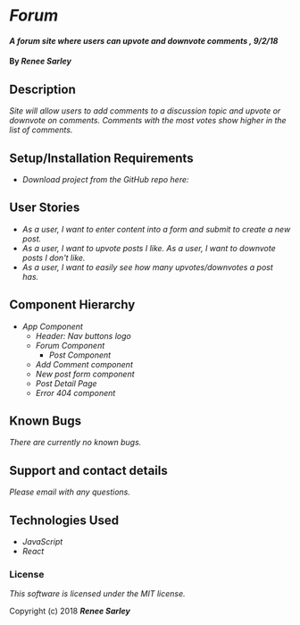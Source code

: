 # _Forum_

#### _A forum site where users can upvote and downvote comments , 9/2/18_

#### By _**Renee Sarley**_

## Description

_Site will allow users to add comments to a discussion topic and upvote or downvote on comments. Comments with the most votes show higher in the list of comments._

## Setup/Installation Requirements

* _Download project from the GitHub repo here:_

## User Stories

* _As a user, I want to enter content into a form and submit to create a new post._
* _As a user, I want to upvote posts I like.
As a user, I want to downvote posts I don't like._
* _As a user, I want to easily see how many upvotes/downvotes a post has._

## Component Hierarchy

* _App Component_
  * _Header: Nav buttons logo_
  * _Forum Component_
    * _Post Component_
  * _Add Comment component_
  * _New post form component_
  * _Post Detail Page_
  * _Error 404 component_



## Known Bugs

_There are currently no known bugs._

## Support and contact details

_Please email with any questions._

## Technologies Used

* _JavaScript_
* _React_

### License

*This software is licensed under the MIT license.*

Copyright (c) 2018 **_Renee Sarley_**
